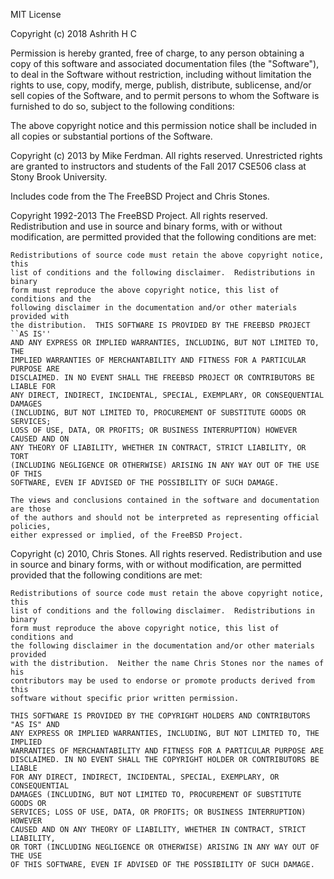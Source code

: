 MIT License

Copyright (c) 2018 Ashrith H C

Permission is hereby granted, free of charge, to any person obtaining a copy of this software and associated documentation files (the "Software"), to deal in the Software without restriction, including without limitation the rights to use, copy, modify, merge, publish, distribute, sublicense, and/or sell copies of the Software, and to permit persons to whom the Software is furnished to do so, subject to the following conditions:

The above copyright notice and this permission notice shall be included in all copies or substantial portions of the Software.

Copyright (c) 2013 by Mike Ferdman.  All rights reserved.
	Unrestricted rights are granted to instructors and students of the Fall 2017
	CSE506 class at Stony Brook University.

Includes code from the The FreeBSD Project and Chris Stones.

Copyright 1992-2013 The FreeBSD Project. All rights reserved.
	Redistribution and use in source and binary forms, with or without
	modification, are permitted provided that the following conditions are met:

	Redistributions of source code must retain the above copyright notice, this
	list of conditions and the following disclaimer.  Redistributions in binary
	form must reproduce the above copyright notice, this list of conditions and the
	following disclaimer in the documentation and/or other materials provided with
	the distribution.  THIS SOFTWARE IS PROVIDED BY THE FREEBSD PROJECT ``AS IS''
	AND ANY EXPRESS OR IMPLIED WARRANTIES, INCLUDING, BUT NOT LIMITED TO, THE
	IMPLIED WARRANTIES OF MERCHANTABILITY AND FITNESS FOR A PARTICULAR PURPOSE ARE
	DISCLAIMED. IN NO EVENT SHALL THE FREEBSD PROJECT OR CONTRIBUTORS BE LIABLE FOR
	ANY DIRECT, INDIRECT, INCIDENTAL, SPECIAL, EXEMPLARY, OR CONSEQUENTIAL DAMAGES
	(INCLUDING, BUT NOT LIMITED TO, PROCUREMENT OF SUBSTITUTE GOODS OR SERVICES;
	LOSS OF USE, DATA, OR PROFITS; OR BUSINESS INTERRUPTION) HOWEVER CAUSED AND ON
	ANY THEORY OF LIABILITY, WHETHER IN CONTRACT, STRICT LIABILITY, OR TORT
	(INCLUDING NEGLIGENCE OR OTHERWISE) ARISING IN ANY WAY OUT OF THE USE OF THIS
	SOFTWARE, EVEN IF ADVISED OF THE POSSIBILITY OF SUCH DAMAGE.

	The views and conclusions contained in the software and documentation are those
	of the authors and should not be interpreted as representing official policies,
	either expressed or implied, of the FreeBSD Project.

Copyright (c) 2010, Chris Stones.  All rights reserved.
	Redistribution and use in source and binary forms, with or without
	modification, are permitted provided that the following conditions are met:

	Redistributions of source code must retain the above copyright notice, this
	list of conditions and the following disclaimer.  Redistributions in binary
	form must reproduce the above copyright notice, this list of conditions and
	the following disclaimer in the documentation and/or other materials provided
	with the distribution.  Neither the name Chris Stones nor the names of his
	contributors may be used to endorse or promote products derived from this
	software without specific prior written permission.

	THIS SOFTWARE IS PROVIDED BY THE COPYRIGHT HOLDERS AND CONTRIBUTORS "AS IS" AND
	ANY EXPRESS OR IMPLIED WARRANTIES, INCLUDING, BUT NOT LIMITED TO, THE IMPLIED
	WARRANTIES OF MERCHANTABILITY AND FITNESS FOR A PARTICULAR PURPOSE ARE
	DISCLAIMED. IN NO EVENT SHALL THE COPYRIGHT HOLDER OR CONTRIBUTORS BE LIABLE
	FOR ANY DIRECT, INDIRECT, INCIDENTAL, SPECIAL, EXEMPLARY, OR CONSEQUENTIAL
	DAMAGES (INCLUDING, BUT NOT LIMITED TO, PROCUREMENT OF SUBSTITUTE GOODS OR
	SERVICES; LOSS OF USE, DATA, OR PROFITS; OR BUSINESS INTERRUPTION) HOWEVER
	CAUSED AND ON ANY THEORY OF LIABILITY, WHETHER IN CONTRACT, STRICT LIABILITY,
	OR TORT (INCLUDING NEGLIGENCE OR OTHERWISE) ARISING IN ANY WAY OUT OF THE USE
	OF THIS SOFTWARE, EVEN IF ADVISED OF THE POSSIBILITY OF SUCH DAMAGE.
